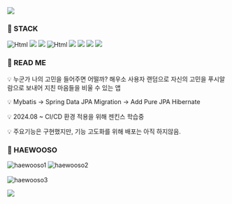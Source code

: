 <img src="https://capsule-render.vercel.app/api?type=waving&color=BDBDC8&height=150&section=header&text=🔥🖥️Haewooso%20Back-End%20Repository!🖥️🔥&fontSize=30&fontAlignY=30" />

### 📌 STACK
<img alt="Html" src ="https://img.shields.io/badge/JAVA-grey"></img>
<img src="https://img.shields.io/badge/SpringBoot-darkgreen?style=flat&logo=Spring Boot&logoColor=black"/>
<img src="https://img.shields.io/badge/REST API-olive"/>
<img alt="Html" src ="https://img.shields.io/badge/Firebaae Cloud Messaging-darkgrey"></img>
<img src="https://img.shields.io/badge/Spring Data JPA-darkgreen"/>
<img src="https://img.shields.io/badge/Mybatis-black"/>
<img src="https://img.shields.io/badge/PostgreSQL-cadetblue?style=flat&logo=PostgreSQL&logoColor=black"/>
<img src="https://img.shields.io/badge/Swagger-olive"/>

### 📌 READ ME
💡 누군가 나의 고민을 들어주면 어떨까? 해우소 사용자 랜덤으로 자신의 고민을 푸시알람으로 보내어 지친 마음들을 비울 수 있는 앱

💡 Mybatis -> Spring Data JPA Migration -> Add Pure JPA Hibernate

💡 2024.08 ~ CI/CD 환경 적용을 위해 젠킨스 학습중

💡 주요기능은 구현했지만, 기능 고도화를 위해 배포는 아직 하지않음.

### 📌 HAEWOOSO
![haewooso1](https://github.com/user-attachments/assets/8e132417-18a8-49f1-974f-1dd968266ab5)
![haewooso2](https://github.com/user-attachments/assets/96ff014f-5eec-4c10-8ed1-4d8935053fdb)
<br>
<br>
![haewooso3](https://github.com/user-attachments/assets/31540d88-a70f-44bf-bb3d-5c8c179a8d58)

<img src="https://capsule-render.vercel.app/api?type=waving&color=BDBDC8&height=150&section=footer" />
